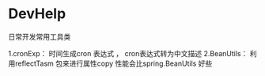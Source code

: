# DevHelp
日常开发常用工具类

1.cronExp：  时间生成cron 表达式 ， cron表达式转为中文描述
2.BeanUtils： 利用reflectTasm 包来进行属性copy 性能会比spring.BeanUtils 好些
